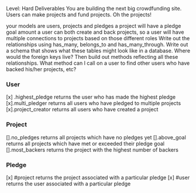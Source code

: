 Level: Hard
Deliverables
You are building the next big crowdfunding site. Users can make projects and fund projects. Oh the projects!

your models are users, projects and pledges
a project will have a pledge goal amount
a user can both create and back projects, so a user will have multiple connections to projects based on those different roles
Write out the relationships using has_many, belongs_to and has_many_through. Write out a schema that shows what these tables might look like in a database. Where would the foreign keys live? Then build out methods reflecting all these relationships. What method can I call on a user to find other users who have backed his/her projects, etc?

### User
[x] .highest_pledge
returns the user who has made the highest pledge
[x].multi_pledger
returns all users who have pledged to multiple projects
[x].project_creator
returns all users who have created a project

### Project
[].no_pledges
returns all projects which have no pledges yet
[].above_goal
returns all projects which have met or exceeded their pledge goal
[].most_backers
returns the project with the highest number of backers

### Pledge
[x] #project
returns the project associated with a particular pledge
[x] #user
returns the user associated with a particular pledge